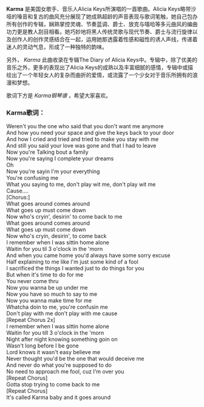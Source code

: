 

**Karma** 是美国女歌手、音乐人Alicia Keys所演唱的一首歌曲。Alicia
Keys略带沙哑的嗓音和复古的曲风充分展现了她成熟超龄的声音表现与歌词笔触，她自己包办所有创作的专辑，娴熟掌控灵魂、节奏蓝调、爵士、放克与嘻哈等多元曲风的编曲功力更是教人刮目相看。她巧妙地将黑人传统灵歌与现代节奏、爵士与流行旋律以及创作人的创作灵感结合在一起，运用她那透露着性感和磁性的诱人声线，传递着迷人的灵动气息，形成了一种独特的韵味。

另外， _Karma_ 此曲收录在专辑The Diary of Alicia Keys中。专辑中，除了优美的音乐之外，更多的表现出了Alicia
Keys的成熟以及丰富细腻的感情，专辑中或描绘出了一个年轻女人的复杂而曲折的爱情，或流露了一个少女对于音乐所拥有的浪漫和梦想。

歌词下方是 _Karma钢琴谱_ ，希望大家喜欢。

### Karma歌词：

Weren't you the one who said that you don't want me anymore  
And how you need your space and give the keys back to your door  
And how I cried and tried and tried to make you stay with me  
And still you said your love was gone and that I had to leave  
Now you're Talking bout a family  
Now you're saying I complete your dreams  
Oh  
Now you're sayin I'm your everything  
You're confusing me  
What you saying to me, don't play wit me, don't play wit me  
Cause....  
[Chorus:]  
What goes around comes around  
What goes up must come down  
Now who's cryin', desirin' to come back to me  
What goes around comes around  
What goes up must come down  
Now who's cryin, desirin', to come back  
I remember when I was sittin home alone  
Waitin for you til 3 o'clock in the 'morn  
And when you came home you'd always have some sorry excuse  
Half explaining to me like I'm just some kind of a fool  
I sacrificed the things I wanted just to do things for you  
But when it's time to do for me  
You never come thru  
Now you wanna be up under me  
Now you have so much to say to me  
Now you wanna make time for me  
Whatcha doin to me, you're confusin me  
Don't play with me don't play with me cause  
[Repeat Chorus 2x]  
I remember when I was sittin home alone  
Waitin for you till 3 o'clock in the 'morn  
Night after night knowing something goin on  
Wasn't long before I be gone  
Lord knows it wasn't easy believe me  
Never thought you'd be the one that would deceive me  
And never do what you're supposed to do  
No need to approach me fool, cuz I'm over you  
[Repeat Chorus]  
Gotta stop trying to come back to me  
[Repeat Chorus]  
It's called Karma baby and it goes around

